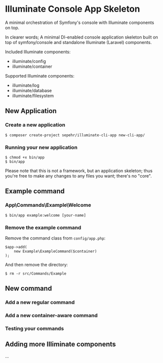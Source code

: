 # Illuminate Console App Skeleton 
A minimal orchestration of Symfony's console with Illuminate components on top.

In clearer words; A minimal DI-enabled console application skeleton built on top of symfony/console and standalone Illuminate (Laravel) components.  

Included Illuminate components:
- illuminate/config
- illuminate/container

Supported Illuminate components:
- illuminate/log
- illuminate/database
- illuminate/filesystem


## New Application
### Create a new application
```shell
$ composer create-project sepehr/illuminate-cli-app new-cli-app/
```

### Running your new application
```
$ chmod +x bin/app
$ bin/app
```

Please note that this is not a framework, but an application skeleton; thus you're free to make any changes to any files you want; there's no "core". 


## Example command
### App\Commands\Example\Welcome
```
$ bin/app example:welcome [your-name]
```

### Remove the example command
Remove the command class from `config/app.php`:

```
$app->add(
    new Example\ExampleCommand($container)
);
```

And then remove the directory:

`$ rm -r src/Commands/Example`


## New command
### Add a new regular command
### Add a new container-aware command
### Testing your commands


## Adding more Illiminate components
...
